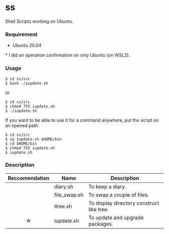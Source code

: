 # ss
Shell Scripts working on Ubuntu.


### Requirement

- Ubuntu 20.04

\* I did an operation confirmation on only Ubuntu (on WSL2).


### Usage

```
$ cd ss/src
$ bash ./iupdate.sh
```

or

```
$ cd ss/src
$ chmod 755 iupdate.sh
$ ./iupdate.sh
```

If you want to be able to use it for a command anywhere, put the script on an opened path.

```
$ cd ss/src
$ cp iupdate.sh $HOME/bin
$ cd $HOME/bin
$ chmod 755 iupdate.sh
$ iupdate.sh
```


### Description

|Reccomendation|Name|Description|
|:----:|----|----|
||diary.sh|To keep a diary.|
||file_swap.sh|To swap a couple of files.|
||itree.sh|To display directory construct like tree.|
|☆|iupdate.sh|To update and upgrade packages.|
